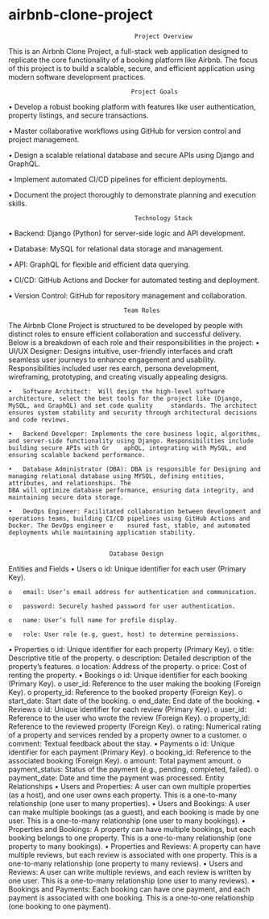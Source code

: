 # airbnb-clone-project
                                       Project Overview

This is an Airbnb Clone Project, a full-stack web application designed to replicate the core functionality of a booking platform like Airbnb. The focus of this project is 
to build a scalable, secure, and efficient application using modern software development practices. 

                                      Project Goals
   •	Develop a robust booking platform with features like user authentication, property listings, and secure transactions.
   
   •	Master collaborative workflows using GitHub for version control and project management.
   
   •	Design a scalable relational database and secure APIs using Django and GraphQL.
   
   •	Implement automated CI/CD pipelines for efficient deployments.
   
   •	Document the project thoroughly to demonstrate planning and execution skills.

   
                                       Technology Stack
   •	Backend: Django (Python) for server-side logic and API development.
   
   •	Database: MySQL for relational data storage and management.
   
   •	API: GraphQL for flexible and efficient data querying.
   
   •	CI/CD: GitHub Actions and Docker for automated testing and deployment.
   
   •	Version Control: GitHub for repository management and collaboration.



                                    Team Roles
The Airbnb Clone Project is structured to be developed by people with distinct roles to ensure efficient collaboration and successful delivery. Below is a breakdown of each role and their responsibilities in the project:
    •	UI/UX Designer: Designs intuitive, user-friendly interfaces and craft seamless user journeys to enhance engagement and usability. Responsibilities included user res    earch, persona development, wireframing, prototyping, and creating visually appealing designs.

    •	Software Architect:  Will design the high-level software architecture, select the best tools for the project like (Django, MySQL, and GraphQL) and set code quality     standards. The architect ensures system stability and security through architectural decisions and code reviews.

    •	Backend Developer: Implements the core business logic, algorithms, and server-side functionality using Django. Responsibilities include building secure APIs with Gr    aphQL, integrating with MySQL, and ensuring scalable backend performance.

    •	Database Administrator (DBA): DBA is responsible for Designing and managing relational database using MYSQL, defining entities, attributes, and relationships. The 
    DBA will optimize database performance, ensuring data integrity, and maintaining secure data storage.

    •	DevOps Engineer: Facilitated collaboration between development and operations teams, building CI/CD pipelines using GitHub Actions and Docker. The DevOps engineer e    nsured fast, stable, and automated deployments while maintaining application stability.


                                Database Design

Entities and Fields
•	Users
    o	id: Unique identifier for each user (Primary Key).

    o	email: User’s email address for authentication and communication.

    o	password: Securely hashed password for user authentication.

    o	name: User’s full name for profile display.

    o	role: User role (e.g, guest, host) to determine permissions.

•	Properties
    o	id: Unique identifier for each property (Primary Key).
    o	title: Descriptive title of the property.
    o	description: Detailed description of the property’s features.
    o	location: Address of the property.
    o	price: Cost of renting the property.
•	Bookings
    o	id: Unique identifier for each booking (Primary Key).
    o	user_id: Reference to the user making the booking (Foreign Key).
    o	property_id: Reference to the booked property (Foreign Key).
    o	start_date: Start date of the booking.
    o	end_date: End date of the booking.
•	Reviews
    o	id: Unique identifier for each review (Primary Key).
    o	user_id: Reference to the user who wrote the review (Foreign Key).
    o	property_id: Reference to the reviewed property (Foreign Key).
    o	rating: Numerical rating of a property and services rended by a property owner to a customer.
    o	comment: Textual feedback about the stay.
•	Payments
    o	id: Unique identifier for each payment (Primary Key).
    o	booking_id: Reference to the associated booking (Foreign Key).
    o	amount: Total payment amount.
    o	payment_status: Status of the payment (e.g., pending, completed, failed).
    o	payment_date: Date and time the payment was processed.
Entity Relationships
    •	Users and Properties: A user can own multiple properties (as a host), and one user owns each property. This is a one-to-many relationship (one user to many 
    properties).
    •	Users and Bookings: A user can make multiple bookings (as a guest), and each booking is made by one user. This is a one-to-many relationship (one user to many 
    bookings).
    •	Properties and Bookings: A property can have multiple bookings, but each booking belongs to one property. This is a one-to-many relationship 
    (one property to many bookings).
    •	Properties and Reviews: A property can have multiple reviews, but each review is associated with one property. This is a one-to-many relationship 
    (one property to many reviews).
    •	Users and Reviews: A user can write multiple reviews, and each review is written by one user. This is a one-to-many relationship (one user to many reviews).
    •	Bookings and Payments: Each booking can have one payment, and each payment is associated with one booking. This is a one-to-one relationship 
    (one booking to one payment).

